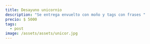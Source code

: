 ```yaml
---
title: Desayuno unicornio
description: "Se entrega envuelto con moño y tags con frases "
precio: $ 5000
tags:
  - post
image: /assets/assets/unicor.jpg
---
```

